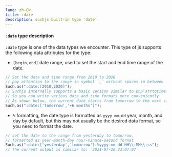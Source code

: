 ```yaml
---
lang: zh-CN
title: :date
description: suchjs built-in type 'date'
---
```


#### `:date` type description

`:date` type is one of the data types we encounter. This type of js supports the following data attributes for the type:

- `[begin,end]` date range, used to set the start and end time range of the date.

```javascript
// Set the date and time range from 2010 to 2020
// pay attention to the range in symbol `,` without spaces in between
Such.as(":date:[2010,2020]");
// Suchjs internally supports a basic version similar to php`strtotime
// So you can write various date and time formats more conveniently
// As shown below, the current date starts from tomorrow to the next six months
Such.as(":date:['tomorrow','+6 months']");
```

- `%` formatting, the date type is formatted as `yyyy-mm-dd` year, month, and day by default, but this may not usually be the desired data format, so you need to format the date.

```javascript
// set the date to the range from yesterday to tomorrow,
// formatted as year-month-day hour-minute-second format
Such.as(":date:['yesterday','tomorrow']:%yyyy-mm-dd HH\\:MM\\:ss");
// The current output is similar to: `2021-07-20 23:07:07`
```
